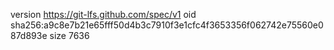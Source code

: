 version https://git-lfs.github.com/spec/v1
oid sha256:a9c8e7b21e65fff50d4b3c7910f3e1cfc4f3653356f062742e75560e087d893e
size 7636
